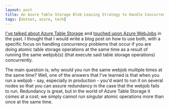 ```yaml
---
layout: post
title: An Azure Table Storage Blob Leasing Strategy to Handle Concurrent Azure WebJob Runs
tags: [dotnet, azure, tech]
---
```

[I've talked about Azure Table Storage](https://sirarsalih.com/2017/11/16/playing-around-with-azure-table-storage/) and [touched upon Azure WebJobs](https://sirarsalih.com/2018/01/25/make-cron-expressions-configurable-for-azure-webjobs/) in the past. I thought that I would write a blog post on how to use both, with a specific focus on handling concurrency problems that occur if you are doing atomic table storage operations at the same time as a result of running the same webjob(s) (that execute said table storage operations) concurrently.

The main question is; why would you run the same webjob multiple times at the same time? Well, one of the answers that I've learned is that when you run a webjob - say, especially in production - you'd want to run it on several nodes so that you can assure redundancy in the case that the webjob fails to run. Redundancy is great, but in the world of Azure Table Storage it comes at a cost; we simply cannot run singular atomic operations more than once at the same time.